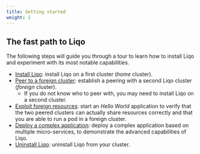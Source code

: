 ```yaml
---
title: Getting started
weight: 2
---
```


## The fast path to Liqo

The following steps will guide you through a tour to learn how to install Liqo and experiment with its most notable capabilities.

* [Install Liqo](./install): install Liqo on a first cluster (*home* cluster).
* [Peer to a foreign cluster](./peer): establish a peering with a second Liqo cluster (*foreign* cluster).
  * If you do not know who to peer with, you may need to install Liqo on a second cluster.
* [Exploit foreign resources](./test): start an *Hello World* application to verify that the two peered clusters can actually share resources correctly and that you are able to run a pod in a foreign cluster.
* [Deploy a complex application](./further-steps): deploy a complex application based on multiple micro-services, to demonstrate the advanced capabilities of Liqo.
* [Uninstall Liqo](./uninstall): uninstall Liqo from your cluster.
